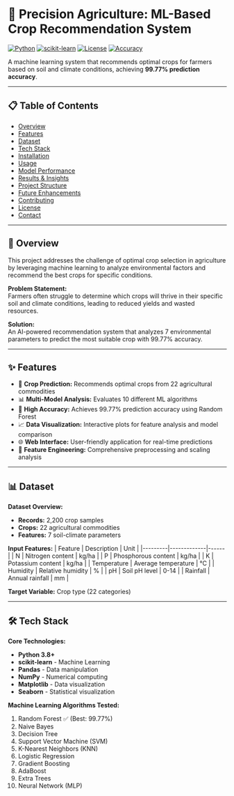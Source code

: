 # 🌾 Precision Agriculture: ML-Based Crop Recommendation System

[![Python](https://img.shields.io/badge/Python-3.8+-blue.svg)](https://www.python.org/)
[![scikit-learn](https://img.shields.io/badge/scikit--learn-1.0+-orange.svg)](https://scikit-learn.org/)
[![License](https://img.shields.io/badge/License-MIT-green.svg)](LICENSE)
[![Accuracy](https://img.shields.io/badge/Accuracy-99.77%25-brightgreen.svg)]()

A machine learning system that recommends optimal crops for farmers based on soil and climate conditions, achieving **99.77% prediction accuracy**.

---

## 📋 Table of Contents

- [Overview](#overview)
- [Features](#features)
- [Dataset](#dataset)
- [Tech Stack](#tech-stack)
- [Installation](#installation)
- [Usage](#usage)
- [Model Performance](#model-performance)
- [Results & Insights](#results--insights)
- [Project Structure](#project-structure)
- [Future Enhancements](#future-enhancements)
- [Contributing](#contributing)
- [License](#license)
- [Contact](#contact)

---

## 🎯 Overview

This project addresses the challenge of optimal crop selection in agriculture by leveraging machine learning to analyze environmental factors and recommend the best crops for specific conditions.

**Problem Statement:**  
Farmers often struggle to determine which crops will thrive in their specific soil and climate conditions, leading to reduced yields and wasted resources.

**Solution:**  
An AI-powered recommendation system that analyzes 7 environmental parameters to predict the most suitable crop with 99.77% accuracy.

---

## ✨ Features

- 🌱 **Crop Prediction:** Recommends optimal crops from 22 agricultural commodities
- 📊 **Multi-Model Analysis:** Evaluates 10 different ML algorithms
- 🎯 **High Accuracy:** Achieves 99.77% prediction accuracy using Random Forest
- 📈 **Data Visualization:** Interactive plots for feature analysis and model comparison
- 🌐 **Web Interface:** User-friendly application for real-time predictions
- 🔬 **Feature Engineering:** Comprehensive preprocessing and scaling analysis

---

## 📊 Dataset

**Dataset Overview:**
- **Records:** 2,200 crop samples
- **Crops:** 22 agricultural commodities
- **Features:** 7 soil-climate parameters

**Input Features:**
| Feature | Description | Unit |
|---------|-------------|------|
| N | Nitrogen content | kg/ha |
| P | Phosphorous content | kg/ha |
| K | Potassium content | kg/ha |
| Temperature | Average temperature | °C |
| Humidity | Relative humidity | % |
| pH | Soil pH level | 0-14 |
| Rainfall | Annual rainfall | mm |

**Target Variable:** Crop type (22 categories)

---

## 🛠️ Tech Stack

**Core Technologies:**
- **Python 3.8+**
- **scikit-learn** - Machine Learning
- **Pandas** - Data manipulation
- **NumPy** - Numerical computing
- **Matplotlib** - Data visualization
- **Seaborn** - Statistical visualization

**Machine Learning Algorithms Tested:**
1. Random Forest ✅ (Best: 99.77%)
2. Naive Bayes
3. Decision Tree
4. Support Vector Machine (SVM)
5. K-Nearest Neighbors (KNN)
6. Logistic Regression
7. Gradient Boosting
8. AdaBoost
9. Extra Trees
10. Neural Network (MLP)

